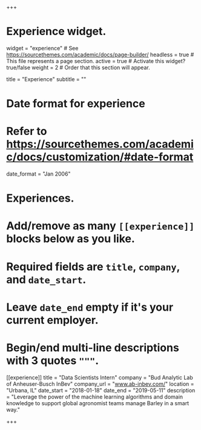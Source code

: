 +++
# Experience widget.
widget = "experience"  # See https://sourcethemes.com/academic/docs/page-builder/
headless = true  # This file represents a page section.
active = true  # Activate this widget? true/false
weight = 2  # Order that this section will appear.

title = "Experience"
subtitle = ""

# Date format for experience
#   Refer to https://sourcethemes.com/academic/docs/customization/#date-format
date_format = "Jan 2006"

# Experiences.
#   Add/remove as many `[[experience]]` blocks below as you like.
#   Required fields are `title`, `company`, and `date_start`.
#   Leave `date_end` empty if it's your current employer.
#   Begin/end multi-line descriptions with 3 quotes `"""`.
[[experience]]
  title = "Data Scientists Intern"
  company = "Bud Analytic Lab of Anheuser-Busch InBev"
  company_url = "www.ab-inbev.com/"
  location = "Urbana, IL"
  date_start = "2018-01-18"
  date_end = "2019-05-11"
  description = "Leverage the power of the machine learning algorithms and domain knowledge to support global agronomist teams manage Barley in a smart way."

+++
